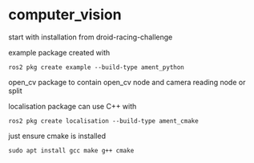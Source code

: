 # computer_vision

start with installation from droid-racing-challenge

example package created with
```
ros2 pkg create example --build-type ament_python
```

open_cv package to contain open_cv node and camera reading node or split

localisation package can use C++ with
```
ros2 pkg create localisation --build-type ament_cmake
```

just ensure cmake is installed
```
sudo apt install gcc make g++ cmake
```
